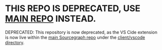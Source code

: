 # THIS REPO IS DEPRECATED, USE [MAIN REPO](https://github.com/sourcegraph/sourcegraph) INSTEAD.

DEPRECATED: This repository is now deprecated, as the VS Cide extension is now live within the [main Sourcegraph repo](https://github.com/sourcegraph/sourcegraph) under the [client/vscode directory](https://github.com/sourcegraph/sourcegraph/tree/main/client/vscode). 
